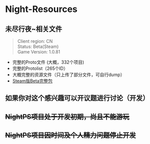 # Night-Resources

## 未尽行夜~相关文件

> Client region: CN</br>
> Status: Beta(Steam)</br>
> Game Version: 1.0.81</br>

* 完整的Proto文件  (大概，332个项目)
* 完整的Protolist（265个ID）
* 大概完整的资源文件（只上传了部分文件，可自行dump）
* [Steam版Beta完整包](https://www.123pan.com/s/EM29-Wv1Fv.html)

## 如果你对这个感兴趣可以开议题进行讨论（开发）

## ~~NightPS项目处于开发初期，尚且不能游玩~~

## ~~NightPS项目因时间及个人精力问题停止开发~~
